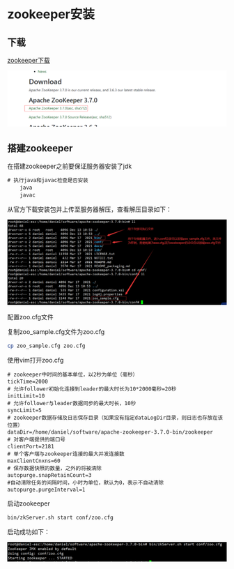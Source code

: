 # zookeeper安装

## 下载

[zookeeper下载](https://zookeeper.apache.org/releases.html)

![image-20211213104834567](image/image-20211213104834567.png)

## 搭建zookeeper

在搭建zookeeper之前要保证服务器安装了jdk

```java
# 执行java和javac检查是否安装
    java
    javac
```

从官方下载安装包并上传至服务器解压，查看解压目录如下：

![image-20211213110234816](image/image-20211213110234816.png)

配置zoo.cfg文件

复制zoo_sample.cfg文件为zoo.cfg

```sh
cp zoo_sample.cfg zoo.cfg
```

使用vim打开zoo.cfg

```properties
# zookeeper中时间的基本单位，以2秒为单位（毫秒）
tickTime=2000
# 允许follower初始化连接到leader的最大时长为10*2000毫秒=20秒
initLimit=10
# 允许follower与leader数据同步的最大时长，10秒
syncLimit=5
# zookeeper数据存储及日志保存目录（如果没有指定dataLogDir目录，则日志也存放在该位置）
dataDir=/home/daniel/software/apache-zookeeper-3.7.0-bin/zookeeper
# 对客户端提供的端口号
clientPort=2181
# 单个客户端与zookeeper连接的最大并发连接数
maxClientCnxns=60
# 保存数据快照的数量，之外的将被清除
autopurge.snapRetainCount=3
#自动清除任务的间隔时间，小时为单位，默认为0，表示不自动清除
autopurge.purgeInterval=1
```

启动zookeeper

```sh
bin/zkServer.sh start conf/zoo.cfg 
```

启动成功如下：

![image-20211213112007461](image/image-20211213112007461.png)



